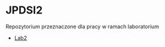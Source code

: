 # JPDSI2
Repozytorium przeznaczone dla pracy w ramach laboratorium
- [Lab2](https://github.com/nowakrafal9/JPDSI2/tree/main/Lab2/kredyt_01)

